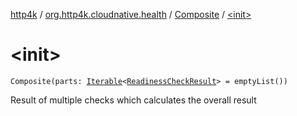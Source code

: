 [http4k](../../index.md) / [org.http4k.cloudnative.health](../index.md) / [Composite](index.md) / [&lt;init&gt;](./-init-.md)

# &lt;init&gt;

`Composite(parts: `[`Iterable`](https://kotlinlang.org/api/latest/jvm/stdlib/kotlin.collections/-iterable/index.html)`<`[`ReadinessCheckResult`](../-readiness-check-result/index.md)`> = emptyList())`

Result of multiple checks which calculates the overall result


